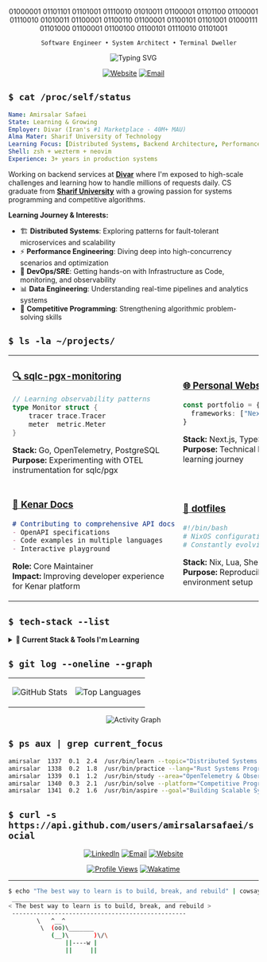 <div align="center">


01000001 01101101 01101001 01110010 01010011 01100001 01101100 01100001 01110010  01010011 01100001 01100110 01100001 01100101 01101001 01000111 01101000 01100001 01100100 01100101 01110010 01101001 
```ascii                                                 
   Software Engineer • System Architect • Terminal Dweller
```

<img src="https://readme-typing-svg.demolab.com?font=JetBrains+Mono&size=18&duration=3000&pause=1000&color=58A6FF&center=true&vCenter=true&width=800&lines=Software+Engineer;Sharif+University+Graduate;Go+and+Rust+Enthusiast;Learning+distributed+systems;Aspiring+to+build+at+scale" alt="Typing SVG" />

[![Website](https://img.shields.io/badge/Portfolio-amirsalarsafaei.com-58A6FF?style=for-the-badge&logo=firefox&logoColor=white)](https://amirsalarsafaei.com)
[![Email](https://img.shields.io/badge/PGP_Email-amirs.s.g.o%40gmail.com-EA4335?style=for-the-badge&logo=gmail&logoColor=white)](mailto:amirs.s.g.o@gmail.com)

</div>

## `$ cat /proc/self/status`

```yaml
Name: Amirsalar Safaei
State: Learning & Growing
Employer: Divar (Iran's #1 Marketplace - 40M+ MAU)
Alma Mater: Sharif University of Technology
Learning Focus: [Distributed Systems, Backend Architecture, Performance Engineering]
Shell: zsh + wezterm + neovim
Experience: 3+ years in production systems
```

Working on backend services at **[Divar](https://divar.ir)** where I'm exposed to high-scale challenges and learning how to handle millions of requests daily. CS graduate from **[Sharif University](https://sharif.edu)** with a growing passion for systems programming and competitive algorithms.

**Learning Journey & Interests:**
- 🏗️ **Distributed Systems**: Exploring patterns for fault-tolerant microservices and scalability
- ⚡ **Performance Engineering**: Diving deep into high-concurrency scenarios and optimization  
- 🔧 **DevOps/SRE**: Getting hands-on with Infrastructure as Code, monitoring, and observability
- 📊 **Data Engineering**: Understanding real-time pipelines and analytics systems
- 🏃 **Competitive Programming**: Strengthening algorithmic problem-solving skills

## `$ ls -la ~/projects/`

<table>
<tr>
<td width="50%">

### [🔍 sqlc-pgx-monitoring](https://github.com/amirsalarsafaei/sqlc-pgx-monitoring)
```go
// Learning observability patterns
type Monitor struct {
    tracer trace.Tracer
    meter  metric.Meter
}
```
**Stack:** Go, OpenTelemetry, PostgreSQL  
**Purpose:** Experimenting with OTEL instrumentation for sqlc/pgx

</td>
<td width="50%">

### [🌐 Personal Website](https://amirsalarsafaei.com)
```typescript
const portfolio = {
  frameworks: ["Next.js", "Three.js"]
}
```
**Stack:** Next.js, TypeScript, MDX  
**Purpose:** Technical blog documenting my learning journey

</td>
</tr>
<tr>
<td width="50%">

### [📖 Kenar Docs](https://github.com/divar-ir/kenar-docs)
```markdown
# Contributing to comprehensive API docs
- OpenAPI specifications
- Code examples in multiple languages
- Interactive playground
```
**Role:** Core Maintainer  
**Impact:** Improving developer experience for Kenar platform

</td>
<td width="50%">

### [🔧 dotfiles](https://github.com/amirsalarsafaei/dotfiles)
```bash
#!/bin/bash
# NixOS configuration with home-manager
# Constantly evolving dev environment
```
**Stack:** Nix, Lua, Shell scripts  
**Purpose:** Reproducible development environment setup

</td>
</tr>
</table>

## `$ tech-stack --list`

<details>
<summary><b>🚀 Current Stack & Tools I'm Learning</b></summary>

| Category | Technologies |
|----------|-------------|
| **Languages** | [![Go](https://img.shields.io/badge/Go-00ADD8?logo=go&logoColor=white&style=flat-square)](https://golang.org) [![Rust](https://img.shields.io/badge/Rust-000000?logo=rust&logoColor=white&style=flat-square)](https://rustlang.org) [![TypeScript](https://img.shields.io/badge/TypeScript-3178C6?logo=typescript&logoColor=white&style=flat-square)](https://typescriptlang.org) |
| **Databases** | [![PostgreSQL](https://img.shields.io/badge/PostgreSQL-336791?logo=postgresql&logoColor=white&style=flat-square)](https://postgresql.org) [![Redis](https://img.shields.io/badge/Redis-DC382D?logo=redis&logoColor=white&style=flat-square)](https://redis.io) [![ClickHouse](https://img.shields.io/badge/ClickHouse-FFCC01?logo=clickhouse&logoColor=black&style=flat-square)](https://clickhouse.com) |
| **Infrastructure** | [![Kubernetes](https://img.shields.io/badge/Kubernetes-326CE5?logo=kubernetes&logoColor=white&style=flat-square)](https://kubernetes.io) [![Docker](https://img.shields.io/badge/Docker-2496ED?logo=docker&logoColor=white&style=flat-square)](https://docker.com) [![Grafana](https://img.shields.io/badge/Grafana-F46800?logo=grafana&logoColor=white&style=flat-square)](https://grafana.com) |
| **Tools** | [![Neovim](https://img.shields.io/badge/Neovim-57A143?logo=neovim&logoColor=white&style=flat-square)](https://neovim.io) [![tmux](https://img.shields.io/badge/tmux-1BB91F?logo=tmux&logoColor=white&style=flat-square)](https://github.com/tmux/tmux) [![NixOS](https://img.shields.io/badge/NixOS-5277C3?logo=nixos&logoColor=white&style=flat-square)](https://nixos.org) |

</details>

## `$ git log --oneline --graph`

<div align="center">
<table>
<tr>
<td>

![GitHub Stats](https://github-readme-stats.vercel.app/api?username=amirsalarsafaei&show_icons=true&count_private=true&hide_border=true&bg_color=0d1117&text_color=c9d1d9&icon_color=58a6ff&title_color=58a6ff)

</td>
<td>

![Top Languages](https://github-readme-stats.vercel.app/api/top-langs/?username=amirsalarsafaei&layout=compact&hide_border=true&bg_color=0d1117&text_color=c9d1d9&title_color=58a6ff&hide=html,jupyter%20notebook,css)


</td>
</tr>
</table>

![Activity Graph](https://github-readme-activity-graph.vercel.app/graph?username=amirsalarsafaei&theme=github-dark&hide_border=true&area=true&custom_title=Contribution%20Timeline)

</div>

## `$ ps aux | grep current_focus`

```bash
amirsalar  1337  0.1  2.4  /usr/bin/learn --topic="Distributed Systems Patterns"
amirsalar  1338  0.2  1.8  /usr/bin/practice --lang="Rust Systems Programming" 
amirsalar  1339  0.1  1.2  /usr/bin/study --area="OpenTelemetry & Observability"
amirsalar  1340  0.3  2.1  /usr/bin/solve --platform="Competitive Programming"
amirsalar  1341  0.2  1.6  /usr/bin/aspire --goal="Building Scalable Systems"
```

## `$ curl -s https://api.github.com/users/amirsalarsafaei/social`

<div align="center">

[![LinkedIn](https://img.shields.io/badge/LinkedIn-0A66C2?style=for-the-badge&logo=linkedin&logoColor=white)](https://linkedin.com/in/amir-salar-safaei-0492a411a)
[![Email](https://img.shields.io/badge/Email-EA4335?style=for-the-badge&logo=gmail&logoColor=white)](mailto:amirs.s.g.o@gmail.com)
[![Website](https://img.shields.io/badge/Website-000000?style=for-the-badge&logo=safari&logoColor=white)](https://amirsalarsafaei.com)

[![Profile Views](https://komarev.com/ghpvc/?username=amirsalarsafaei&color=58a6ff&style=flat-square&label=Profile+Views)](https://github.com/amirsalarsafaei)
[![Wakatime](https://wakatime.com/badge/user/4532c958-e3d7-493c-b421-030edc298551.svg)](https://wakatime.com/@4532c958-e3d7-493c-b421-030edc298551)

</div>

---



```bash
$ echo "The best way to learn is to build, break, and rebuild" | cowsay
 _________________________________________________
< The best way to learn is to build, break, and rebuild >
 -------------------------------------------------
        \   ^__^
         \  (oo)\_______
            (__)\       )\/\
                ||----w |
                ||     ||
```
